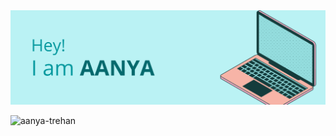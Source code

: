 
<img src="https://github.com/aanya-trehan/aanya-trehan/blob/main/aanya_banner.png" >
<p><img align="left" src="https://github-readme-stats.vercel.app/api?username=aanya-trehan&show_icons=true&locale=en" alt="aanya-trehan" /></p><!--
**aanya-trehan/aanya-trehan** is a ✨ _special_ ✨ repository because its `README.md` (this file) appears on your GitHub profile.

Here are some ideas to get you started:
### Hi there 👋
- 🔭 I’m currently working on ...
- 🌱 I’m currently learning ...
- 👯 I’m looking to collaborate on ...
- 🤔 I’m looking for help with ...
- 💬 Ask me about ...
- 📫 How to reach me: ...
- 😄 Pronouns: ...
- ⚡ Fun fact: ...
-->

